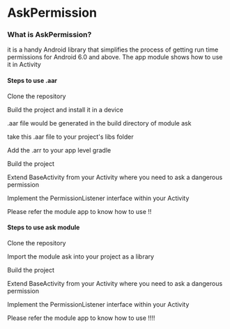 # AskPermission

### What is AskPermission?
it is a handy Android library that simplifies the process of getting run time permissions for Android 6.0 and above. 
The app module shows how to use it in Activity


#### Steps to use .aar
Clone the repository

Build the project and install it in a device

.aar file would be generated in the build directory of module ask

take this .aar file to your project's libs folder

Add the .arr to your app level gradle

Build the project

Extend BaseActivity from your Activity where you need to ask a dangerous permission

Implement the PermissionListener interface within your Activity

Please refer the module app to know how to use !!



#### Steps to use ask module
Clone the repository

Import the module ask into your project as a library

Build the project

Extend BaseActivity from your Activity where you need to ask a dangerous permission

Implement the PermissionListener interface within your Activity

Please refer the module app to know how to use !!!!

